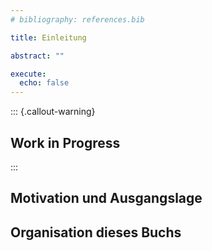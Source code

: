 ```yaml
---
# bibliography: references.bib

title: Einleitung

abstract: ""

execute: 
  echo: false
---
```


::: {.callout-warning}
## Work in Progress
:::

## Motivation und Ausgangslage


## Organisation dieses Buchs
